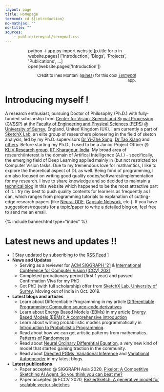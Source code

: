 ```yaml
---
layout: page
title: Homepage
termcmd: cd ${introduction}
no-mathjax: ""
no-title: ""
sources:
    - public/termynal/termynal.css
---
```


<div style="margin-left: auto; margin-right: auto; width: 70%;">
    <div id="termynal"
            data-termynal data-ty-startDelay="500" data-ty-typeDelay="80" data-ty-lineDelay="300">
        <span data-ty="input" data-ty-prompt="(AI) ayan @ ~/homepage $ ">python -i app.py</span>
        <span data-ty="input" data-ty-prompt=">> ">import website</span>
        <span data-ty="input" data-ty-prompt=">> ">[p.title for p in website.pages]</span>
        <span data-ty>['Introduction', 'Blogs', 'Projects', 'Publications', ...]</span>
        <span data-ty="input" data-ty-prompt=">> ">open(website.pages['Introduction'])</span>
    </div>
    <div style="width: 100%;">
        <p style="font-size: 13px; text-align: right;">Credit to Ines Montani (<a href="https://github.com/ines/">@ines</a>) for this cool <a href="https://github.com/ines/termynal"><i>Termynal</i></a> app.</p>
    </div>
</div>

<script type="text/javascript" src="{{ '/' | relative_url }}public/termynal/termynal.js" data-termynal-container="#termynal"></script>

# Introducing myself !

A research enthusiast, pursuing Doctor of Philosophy (Ph.D.) with fully-funded scholarship from [Center for Vision, Speech and Signal Processing (CVSSP)](https://www.surrey.ac.uk/centre-vision-speech-signal-processing) at the [Faculty of Engineering and Physical Sciences (FEPS)](https://www.surrey.ac.uk/faculty-engineering-physical-sciences) @ [University of Surrey](https://www.surrey.ac.uk/), England, United Kingdom (UK). I am currently a part of [SketchX Lab](http://sketchx.eecs.qmul.ac.uk/), an elite group of researchers pioneering in the field of sketch analysis, led by my Ph.D. supervisors [Dr Yi-Zhe Song](https://www.surrey.ac.uk/people/yi-zhe-song), [Dr Tao Xiang](https://www.surrey.ac.uk/people/tao-xiang) and [others](http://sketchx.eecs.qmul.ac.uk/people/). Before starting my Ph.D., I used to be a Junior Project Officer @ [KLIV Research group](http://iitkliv.github.io/), [IIT Kharagpur, India](http://iitkgp.ac.in). My broad area of research/interest is the domain of Artifical Intelligence (A.I.) - specifically, the emerging field of Deep Learning applied mainly in (but not restricted to) Computer Vision tasks. Due to my tremendous love for mathamtics, I like to explore the theoretical aspect of DL as well. Being fond of programming, I am also focused on writing good quality codes/softwares/implementation for my research. I love to share knowledge and so decided to maintain a <a href="{% link blogs.html %}">technical blog</a> in this website which happened to be the most attractive part of it. I try my best to push quality contents for learners as frequently as I can, which ranges from programming tutorials to explanation of cutting-edge research papers (like <a href="{% post_url blog-tut/2020-03-20-neural-ode %}">Neural ODE</a>, <a href="{% post_url blog-tut/2017-11-20-an-intuitive-understanding-of-capsules %}">Capsule Network</a>, etc.). If you have suggestions/requests for a topic/paper to write a detailed blog on, feel free to send me an email.

{% include banner.html type="index" %}

# Latest news and updates !!

- [ Stay updated by subscribing to the [RSS Feed](/feed.xml) ]
- **News and Updates**
    - Serving as a reviewer for [ACM SIGGRAPH '21](https://s2021.siggraph.org/) & [International Conference for Computer Vision (ICCV) 2021](http://iccv2021.thecvf.com/)
    - Completed probationary period (first 1 year) and passed Confirmation Viva for my PhD
    - Got PhD (with full scholarship) offer from [SketchX Lab, University of Surrey](http://sketchx.eecs.qmul.ac.uk/). Moving out of India in Oct. 2019.
- **Latest blogs and articles**
    - Learn about Differentiable Programming in my article <a href="{% post_url blog-tut/2020-09-08-differentiable-programming %}">Differentiable Programming: Computing source-code derivatives</a>
    - Learn about Energy Based Models (EBMs) in my article <a href="{% post_url blog-tut/2020-08-13-energy-based-models-one %}">Energy Based Models (EBMs): A comprehensive introduction</a>
    - Learn about writing probabilistic models programmatically in <a href="{% post_url blog-tut/2020-04-30-probabilistic-programming %}">Introduction to Probabilistic Programming</a>.
    - Read about how we can get artistic patterns from mathematics. <a href="{% post_url blog-tut/2020-04-15-patterns-of-randomness %}">Patterns of Randomness</a>
    - Read about <a href="{% post_url blog-tut/2020-03-20-neural-ode %}">Neural Ordinary Differential Equation</a>, a very new kind of model that started gaining traction in the community.
    - Read about <a href="{% post_url blog-tut/2019-11-20-inference-in-pgm %}">Directed PGMs, Variational Inference</a> and <a href="{% post_url blog-tut/2020-01-01-variational-autoencoder %}">Variational Autoencoder</a> in my latest blogs.
- **Latest publications**
    - Paper accepted @ SIGGRAPH Asia 2020, <a href="{% post_url pubs/2020-07-30-pub-8 %}">Pixelor: A Competitive Sketching AI Agent. So you think you can beat me?</a>
    - Paper accepted @ ECCV 2020, <a href="{% post_url pubs/2020-05-22-pub-7 %}">BézierSketch: A generative model for scalable vector sketches</a>
